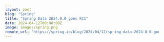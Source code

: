 ```yaml
---
layout: post
blog: "Spring"
title: "Spring Data 2024.0.0 goes RC1"
date: 2024-04-12T00:00:00Z
image: images/spring.png
remote_url: "https://spring.io/blog/2024/04/12/spring-data-2024-0-0-goes-rc1"
---
```

